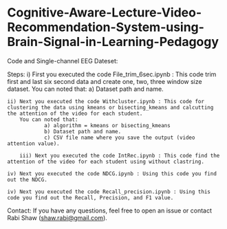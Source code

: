 # Cognitive-Aware-Lecture-Video-Recommendation-System-using-Brain-Signal-in-Learning-Pedagogy
Code and Single-channel EEG Dateset:

Steps: i) First you executed the code File_trim_6sec.ipynb : This code trim first and last six second data and create one, two, three window size dataset.
		You can noted that:
	   		 a) Dataset path and name.
	    
	ii) Next you executed the code Withcluster.ipynb : This code for clustering the data using kmeans or bisecting_kmeans and calcutting the attention of the video for each student.
		You can noted that:
    			a) algorithm = kmeans or bisecting_kmeans
    			b) Dataset path and name.
    			c) CSV file name where you save the output (video attention value).
			
        iii) Next you executed the code IntRec.ipynb : This code find the attention of the video for each student using without clastring.
	
	iv) Next you executed the code NDCG.ipynb : Using this code you find out the NDCG.
	
	iv) Next you executed the code Recall_precision.ipynb : Using this code you find out the Recall, Precision, and F1 value.

Contact: 
If you have any questions, feel free to open an issue or contact Rabi Shaw (shaw.rabi@gmail.com).
